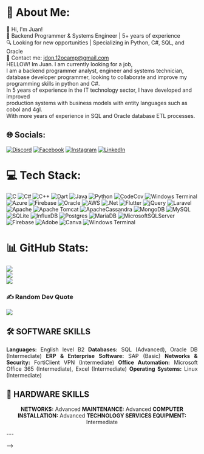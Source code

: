 # 💫 About Me:
👋 Hi, I'm Juan!  
💼 Backend Programmer & Systems Engineer | 5+ years of experience  
🔍 Looking for new opportunities | Specializing in Python, C#, SQL, and Oracle  
📩 Contact me: jdon.12ocamp@gmail.com  
HELLOW!
Im Juan.
I am currently looking for a job,<br>I am a backend programmer analyst, engineer and systems technician, database developer programmer, looking to collaborate and improve my programming skills in python and C#.<br>In 5 years of experience in the IT technology sector, I have developed and improved<br>production systems with business models with entity languages ​​such as cobol and 4gl.<br>With more years of experience in SQL and Oracle database ETL processes.


## 🌐 Socials:
[![Discord](https://img.shields.io/badge/Discord-%237289DA.svg?logo=discord&logoColor=white)](https://discord.gg/.noveron) [![Facebook](https://img.shields.io/badge/Facebook-%231877F2.svg?logo=Facebook&logoColor=white)](https://facebook.com/https://www.facebook.com/profile.php?id=100006982906827) [![Instagram](https://img.shields.io/badge/Instagram-%23E4405F.svg?logo=Instagram&logoColor=white)](https://instagram.com/https://www.instagram.com/juandanielocampon/?hl=es) [![LinkedIn](https://img.shields.io/badge/LinkedIn-%230077B5.svg?logo=linkedin&logoColor=white)](https://linkedin.com/in/https://www.linkedin.com/in/juan-daniel-ocampo-noveron-8091a1231/) 

# 💻 Tech Stack:
![C](https://img.shields.io/badge/c-%2300599C.svg?style=for-the-badge&logo=c&logoColor=white) ![C#](https://img.shields.io/badge/c%23-%23239120.svg?style=for-the-badge&logo=csharp&logoColor=white) ![C++](https://img.shields.io/badge/c++-%2300599C.svg?style=for-the-badge&logo=c%2B%2B&logoColor=white) ![Dart](https://img.shields.io/badge/dart-%230175C2.svg?style=for-the-badge&logo=dart&logoColor=white) ![Java](https://img.shields.io/badge/java-%23ED8B00.svg?style=for-the-badge&logo=openjdk&logoColor=white) ![Python](https://img.shields.io/badge/python-3670A0?style=for-the-badge&logo=python&logoColor=ffdd54) ![CodeCov](https://img.shields.io/badge/codecov-%23ff0077.svg?style=for-the-badge&logo=codecov&logoColor=white) ![Windows Terminal](https://img.shields.io/badge/Windows%20Terminal-%234D4D4D.svg?style=for-the-badge&logo=windows-terminal&logoColor=white) ![Azure](https://img.shields.io/badge/azure-%230072C6.svg?style=for-the-badge&logo=microsoftazure&logoColor=white) ![Firebase](https://img.shields.io/badge/firebase-%23039BE5.svg?style=for-the-badge&logo=firebase) ![Oracle](https://img.shields.io/badge/Oracle-F80000?style=for-the-badge&logo=oracle&logoColor=white) ![AWS](https://img.shields.io/badge/AWS-%23FF9900.svg?style=for-the-badge&logo=amazon-aws&logoColor=white) ![.Net](https://img.shields.io/badge/.NET-5C2D91?style=for-the-badge&logo=.net&logoColor=white) ![Flutter](https://img.shields.io/badge/Flutter-%2302569B.svg?style=for-the-badge&logo=Flutter&logoColor=white) ![jQuery](https://img.shields.io/badge/jquery-%230769AD.svg?style=for-the-badge&logo=jquery&logoColor=white) ![Laravel](https://img.shields.io/badge/laravel-%23FF2D20.svg?style=for-the-badge&logo=laravel&logoColor=white) ![Apache](https://img.shields.io/badge/apache-%23D42029.svg?style=for-the-badge&logo=apache&logoColor=white) ![Apache Tomcat](https://img.shields.io/badge/apache%20tomcat-%23F8DC75.svg?style=for-the-badge&logo=apache-tomcat&logoColor=black) ![ApacheCassandra](https://img.shields.io/badge/cassandra-%231287B1.svg?style=for-the-badge&logo=apache-cassandra&logoColor=white) ![MongoDB](https://img.shields.io/badge/MongoDB-%234ea94b.svg?style=for-the-badge&logo=mongodb&logoColor=white) ![MySQL](https://img.shields.io/badge/mysql-4479A1.svg?style=for-the-badge&logo=mysql&logoColor=white) ![SQLite](https://img.shields.io/badge/sqlite-%2307405e.svg?style=for-the-badge&logo=sqlite&logoColor=white) ![InfluxDB](https://img.shields.io/badge/InfluxDB-22ADF6?style=for-the-badge&logo=InfluxDB&logoColor=white) ![Postgres](https://img.shields.io/badge/postgres-%23316192.svg?style=for-the-badge&logo=postgresql&logoColor=white) ![MariaDB](https://img.shields.io/badge/MariaDB-003545?style=for-the-badge&logo=mariadb&logoColor=white) ![MicrosoftSQLServer](https://img.shields.io/badge/Microsoft%20SQL%20Server-CC2927?style=for-the-badge&logo=microsoft%20sql%20server&logoColor=white) ![Firebase](https://img.shields.io/badge/firebase-a08021?style=for-the-badge&logo=firebase&logoColor=ffcd34) ![Adobe](https://img.shields.io/badge/adobe-%23FF0000.svg?style=for-the-badge&logo=adobe&logoColor=white) ![Canva](https://img.shields.io/badge/Canva-%2300C4CC.svg?style=for-the-badge&logo=Canva&logoColor=white) ![Windows Terminal](https://img.shields.io/badge/Windows%20Terminal-%234D4D4D.svg?style=for-the-badge&logo=windows-terminal&logoColor=white)
# 📊 GitHub Stats:
![](https://github-readme-stats.vercel.app/api?username=JuanDanielON&theme=dark&hide_border=false&include_all_commits=true&count_private=true)<br/>
![](https://github-readme-streak-stats.herokuapp.com/?user=JuanDanielON&theme=dark&hide_border=false)<br/>
![](https://github-readme-stats.vercel.app/api/top-langs/?username=JuanDanielON&theme=dark&hide_border=false&include_all_commits=true&count_private=true&layout=compact)

### ✍️ Random Dev Quote
<p align="justify">
  <img src="https://upload.wikimedia.org/wikipedia/commons/thumb/6/6a/JavaScript-logo.png/320px-JavaScript-logo.png" />
</p>

## 🛠️ SOFTWARE SKILLS  
<p align="justify">  
<b>Languages:</b> English level B2  
<b>Databases:</b> SQL (Advanced), Oracle DB (Intermediate)  
<b>ERP & Enterprise Software:</b> SAP (Basic)  
<b>Networks & Security:</b> FortiClient VPN (Intermediate)  
<b>Office Automation:</b> Microsoft Office 365 (Intermediate), Excel (Intermediate)  
<b>Operating Systems:</b> Linux (Intermediate)  
</p>

## 🔧 HARDWARE SKILLS  
<p align="center">  
<b>NETWORKS:</b> Advanced  
<b>MAINTENANCE:</b> Advanced  
<b>COMPUTER INSTALLATION:</b> Advanced  
<b>TECHNOLOGY SERVICES EQUIPMENT:</b> Intermediate  
</p>
---


<!-- Proudly created with GPRM ( https://gprm.itsvg.in ) -->
-->
